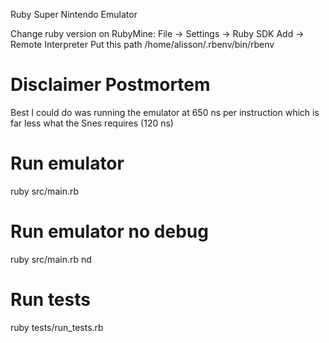 Ruby Super Nintendo Emulator

Change ruby version on RubyMine:
File -> Settings -> Ruby SDK
Add -> Remote Interpreter
Put this path /home/alisson/.rbenv/bin/rbenv

# Disclaimer Postmortem
Best I could do was running the emulator at 650 ns per instruction which is far less what the Snes requires (120 ns) 

# Run emulator
ruby src/main.rb

# Run emulator no debug
ruby src/main.rb nd

# Run tests
ruby tests/run_tests.rb
